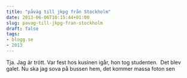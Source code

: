 ```yaml
---
title: "påväg till jkpg från Stockholm"
date: 2013-06-06T10:15:44+01:00
slug: pavag-till-jkpg-fran-stockholm
draft: false
tags:
- blogg.se
- 2013
---
```

Tja. Jag är trött. Var fest hos kusinen igår, hon tog studenten.  Det blev galet. Nu ska jag sova på bussen hem, det kommer massa foton sen